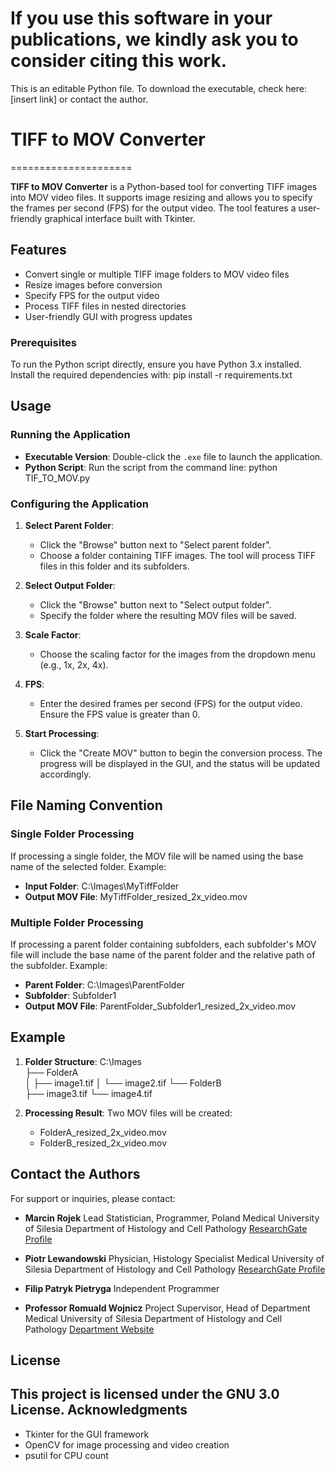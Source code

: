 # If you use this software in your publications, we kindly ask you to consider citing this work.

This is an editable Python file. To download the executable, check here: [insert link] or contact the author.



# TIFF to MOV Converter
=====================

**TIFF to MOV Converter** is a Python-based tool for converting TIFF images into MOV video files. It supports image resizing and allows you to specify the frames per second (FPS) for the output video. The tool features a user-friendly graphical interface built with Tkinter.

Features
--------
- Convert single or multiple TIFF image folders to MOV video files
- Resize images before conversion
- Specify FPS for the output video
- Process TIFF files in nested directories
- User-friendly GUI with progress updates


### Prerequisites
To run the Python script directly, ensure you have Python 3.x installed. Install the required dependencies with:
    pip install -r requirements.txt

Usage
-----
### Running the Application
- **Executable Version**: Double-click the `.exe` file to launch the application.
- **Python Script**: Run the script from the command line:
    python TIF_TO_MOV.py

### Configuring the Application
1. **Select Parent Folder**:
    - Click the "Browse" button next to "Select parent folder".
    - Choose a folder containing TIFF images. The tool will process TIFF files in this folder and its subfolders.

2. **Select Output Folder**:
    - Click the "Browse" button next to "Select output folder".
    - Specify the folder where the resulting MOV files will be saved.

3. **Scale Factor**:
    - Choose the scaling factor for the images from the dropdown menu (e.g., 1x, 2x, 4x).

4. **FPS**:
    - Enter the desired frames per second (FPS) for the output video. Ensure the FPS value is greater than 0.

5. **Start Processing**:
    - Click the "Create MOV" button to begin the conversion process. The progress will be displayed in the GUI, and the status will be updated accordingly.

File Naming Convention
----------------------
### Single Folder Processing
If processing a single folder, the MOV file will be named using the base name of the selected folder. Example:
- **Input Folder**: C:\Images\MyTiffFolder
- **Output MOV File**: MyTiffFolder_resized_2x_video.mov

### Multiple Folder Processing
If processing a parent folder containing subfolders, each subfolder's MOV file will include the base name of the parent folder and the relative path of the subfolder. Example:
- **Parent Folder**: C:\Images\ParentFolder
- **Subfolder**: Subfolder1
- **Output MOV File**: ParentFolder_Subfolder1_resized_2x_video.mov

Example
-------
1. **Folder Structure**:
    C:\Images\
    ├── FolderA\
    │   ├── image1.tif
    │   └── image2.tif
    └── FolderB\
        ├── image3.tif
        └── image4.tif

2. **Processing Result**:
    Two MOV files will be created:
    - FolderA_resized_2x_video.mov
    - FolderB_resized_2x_video.mov

Contact the Authors
-------------------
For support or inquiries, please contact:
- **Marcin Rojek**
  Lead Statistician, Programmer, Poland
  Medical University of Silesia
  Department of Histology and Cell Pathology
  [ResearchGate Profile](https://www.researchgate.net/profile/Marcin-Rojek-3)

- **Piotr Lewandowski**
  Physician, Histology Specialist
  Medical University of Silesia
  Department of Histology and Cell Pathology
  [ResearchGate Profile](https://www.researchgate.net/profile/Piotr-Lewandowski-4)

- **Filip Patryk Pietryga**
  Independent Programmer

- **Professor Romuald Wojnicz**
  Project Supervisor, Head of Department
  Medical University of Silesia
  Department of Histology and Cell Pathology
  [Department Website](https://histologia-zabrze.sum.edu.pl/)

License
-------
This project is licensed under the GNU 3.0 License. 
Acknowledgments
---------------
- Tkinter for the GUI framework
- OpenCV for image processing and video creation
- psutil for CPU count
